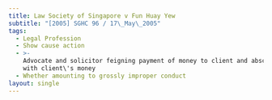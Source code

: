 ```yaml
---
title: Law Society of Singapore v Fun Huay Yew
subtitle: "[2005] SGHC 96 / 17\_May\_2005"
tags:
  - Legal Profession
  - Show cause action
  - >-
    Advocate and solicitor feigning payment of money to client and absconding
    with client\'s money
  - Whether amounting to grossly improper conduct
layout: single
---
```


